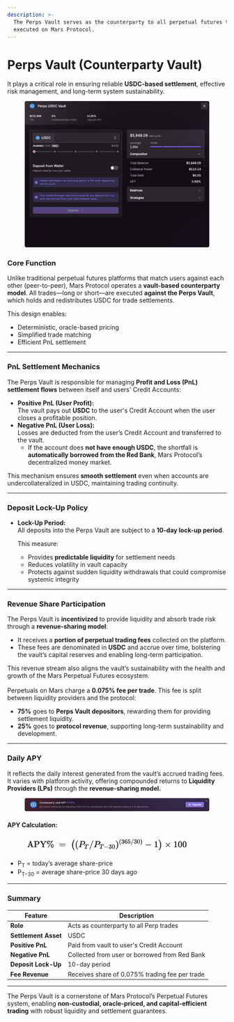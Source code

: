 ```yaml
---
description: >-
  The Perps Vault serves as the counterparty to all perpetual futures trades
  executed on Mars Protocol.
---
```


# Perps Vault (Counterparty Vault)

It plays a critical role in ensuring reliable **USDC-based settlement**, effective risk management, and long-term system sustainability.

<figure><img src="../.gitbook/assets/mars_counter_party_vault.png" alt=""><figcaption></figcaption></figure>

### Core Function

Unlike traditional perpetual futures platforms that match users against each other (peer-to-peer), Mars Protocol operates a **vault-based counterparty model**. All trades—long or short—are executed **against the Perps Vault**, which holds and redistributes USDC for trade settlements.

This design enables:

* Deterministic, oracle-based pricing
* Simplified trade matching
* Efficient PnL settlement

***

### PnL Settlement Mechanics

The Perps Vault is responsible for managing **Profit and Loss (PnL) settlement flows** between itself and users' Credit Accounts:

* **Positive PnL (User Profit):**\
  The vault pays out **USDC** to the user's Credit Account when the user closes a profitable position.
* **Negative PnL (User Loss):**\
  Losses are deducted from the user’s Credit Account and transferred to the vault.
  * If the account does **not have enough USDC**, the shortfall is **automatically borrowed from the Red Bank**, Mars Protocol’s decentralized money market.

This mechanism ensures **smooth settlement** even when accounts are undercollateralized in USDC, maintaining trading continuity.

***

### Deposit Lock-Up Policy

*   **Lock-Up Period:**\
    All deposits into the Perps Vault are subject to a **10-day lock-up period**.

    This measure:

    * Provides **predictable liquidity** for settlement needs
    * Reduces volatility in vault capacity
    * Protects against sudden liquidity withdrawals that could compromise systemic integrity

***

### Revenue Share Participation

The Perps Vault is **incentivized** to provide liquidity and absorb trade risk through a **revenue-sharing model**:

* It receives a **portion of perpetual trading fees** collected on the platform.
* These fees are denominated in **USDC** and accrue over time, bolstering the vault’s capital reserves and enabling long-term participation.

This revenue stream also aligns the vault’s sustainability with the health and growth of the Mars Perpetual Futures ecosystem.\
\
Perpetuals on Mars charge a **0.075% fee per trade**. This fee is split between liquidity providers and the protocol:

* **75%** goes to **Perps Vault depositors**, rewarding them for providing settlement liquidity.
* **25%** goes to **protocol revenue**, supporting long-term sustainability and development.

***

### Daily APY

It reflects the daily interest generated from the vault’s accrued trading fees. It varies with platform activity, offering compounded returns to **Liquidity Providers (LPs)** through the **revenue-sharing model.**

<figure><img src="../.gitbook/assets/mars_perps_vault.png" alt=""><figcaption></figcaption></figure>

#### APY Calculation:

<figure><img src="../.gitbook/assets/image (27).png" alt="" width="375"><figcaption></figcaption></figure>

* P<sub>T</sub> = today’s average share-price
* P<sub>T−30</sub> = average share-price 30 days ago

***

### Summary

| Feature              | Description                                    |
| -------------------- | ---------------------------------------------- |
| **Role**             | Acts as counterparty to all Perp trades        |
| **Settlement Asset** | USDC                                           |
| **Positive PnL**     | Paid from vault to user's Credit Account       |
| **Negative PnL**     | Collected from user or borrowed from Red Bank  |
| **Deposit Lock-Up**  | 10-day period                                  |
| **Fee Revenue**      | Receives share of 0.075% trading fee per trade |

***

The Perps Vault is a cornerstone of Mars Protocol’s Perpetual Futures system, enabling **non-custodial, oracle-priced, and capital-efficient trading** with robust liquidity and settlement guarantees.
